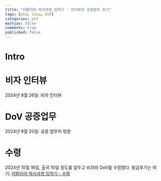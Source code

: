 ```yaml
---
title: "이탈리아 박사과정 입학기 - 인터뷰와 공증업무 후기"
tags: [phd, visa, DoV]
categories: phd
mathjax: false
comments: true
published: false
---
```


# Intro

# 비자 인터뷰
2024년 8월 26일: 비자 인터뷰

# DoV 공증업무
2024년 9월 20일: 공증 업무차 방문

# 수령
2024년 10월 16일, 출국 10일 정도를 앞두고 비자와 DoV를 수령했다.
발급후기는 여기: [이탈리아 박사과정 입학기 - 수령](/phd/italyvisa-final)